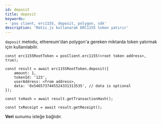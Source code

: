 ```yaml
---
id: deposit
title: deposit
keywords:
- 'pos client, erc1155, deposit, polygon, sdk'
description: 'Matic.js kullanarak ERC1155 token yatırır'
---
```


`deposit` metodu, ethereum'dan polygon'a gereken miktarda token yatırmak için kullanılabilir.

```
const erc1155RootToken = posClient.erc1155(<root token address>, true);

const result = await erc1155RootToken.deposit({
    amount: 1,
    tokenId: '123',
    userAddress: <from address>,
    data: '0x5465737445524331313535', // data is optional
});

const txHash = await result.getTransactionHash();

const txReceipt = await result.getReceipt();

```

**Veri** sunumu isteğe bağlıdır.